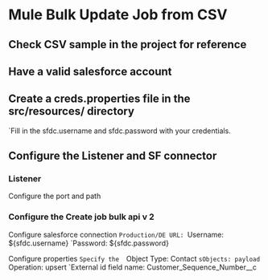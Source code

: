 # Mule Bulk Update Job from CSV

## Check CSV sample in the project for reference
## Have a valid salesforce account
## Create a creds.properties file in the src/resources/ directory
`Fill in the sfdc.username and sfdc.password with your credentials.

## Configure the Listener and SF connector

### Listener 
Configure the port and path

### Configure the Create job bulk api v 2
Configure salesforce connection
`Production/DE URL:
`Username: ${sfdc.username}
`Password: ${sfdc.password}

Configure properties
`Specify the 
`Object Type: Contact
`sObjects: payload
`Operation: upsert
`External id field name: Customer_Sequence_Number__c


